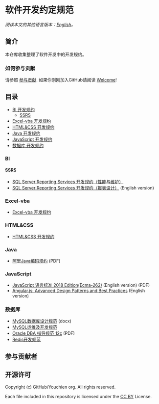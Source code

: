 # 软件开发约定规范

*阅读本文的其他语言版本：[English](README-en.md)。*


## 简介

本仓库收集整理了软件开发中的开发规约。


### 如何参与贡献

请参照 [参与贡献](/CONTRIBUTING.md). 如果你刚刚加入GitHub请阅读 [Welcome](/HOWTO.md)!


## 目录
* [BI 开发规约](#BI)
  * [SSRS](#SSRS)
* [Excel-vba 开发规约](#Excel-vba)
* [HTML&CSS 开发规约](#HTMLCSS)
* [Java 开发规约](#Java)
* [JavaScript 开发规约](#JavaScript)
* [数据库 开发规约](#数据库)


### BI

#### SSRS

 * [SQL Server Reporting Services 开发规约（性能与维护）](/doc/source/BI/SSRS%20Specification-Performance&Maintenance-zh.md)
 * [SQL Server Reporting Services 开发规约（报表设计）](/doc/source/BI/SSRS%20Specification-Report%20Design.md) (English version)


### Excel-vba

* [Excel-vba 开发规约](https://github.com/bluetata/concise-excel-vba/blob/master/CodingStandards.md)


### HTML&CSS

* [HTML&CSS 开发规约](/doc/source/HTML&CSS/HTML&CSS%20Language%20Specification.md)


### Java

* [阿里Java编码规约](/doc/source/Java) (PDF)


### JavaScript

* [JavaScript 语言标准 2018 Edition(Ecma-262)](/doc/source/JavaScript/) (English version) (PDF)
* [Angular.js: Advanced Design Patterns and Best Practices](https://github.com/trochette/Angular-Design-Patterns-Best-Practices) (English version)


### 数据库

* [MySQL数据库设计规范](/doc/source/Database/) (docx)
* [MySQL运维及开发规范](/doc/source/Database/MySQL运维及开发规范.md)
* [Oracle DBA 指导规范 12c](/doc/source/Database/) (PDF)
* [Redis开发规范](/doc/source/Database/Redis开发规范.md)


## 参与贡献者
<!-- ALL-CONTRIBUTORS-LIST：START - Do not remove or modify this section -->
<!-- prettier-ignore -->

<!-- ALL-CONTRIBUTORS-LIST：END -->


## 开源许可

Copyright (c) GitHub/Youchien org. All rights reserved.

Each file included in this repository is licensed under the [CC BY](LICENSE) License.
